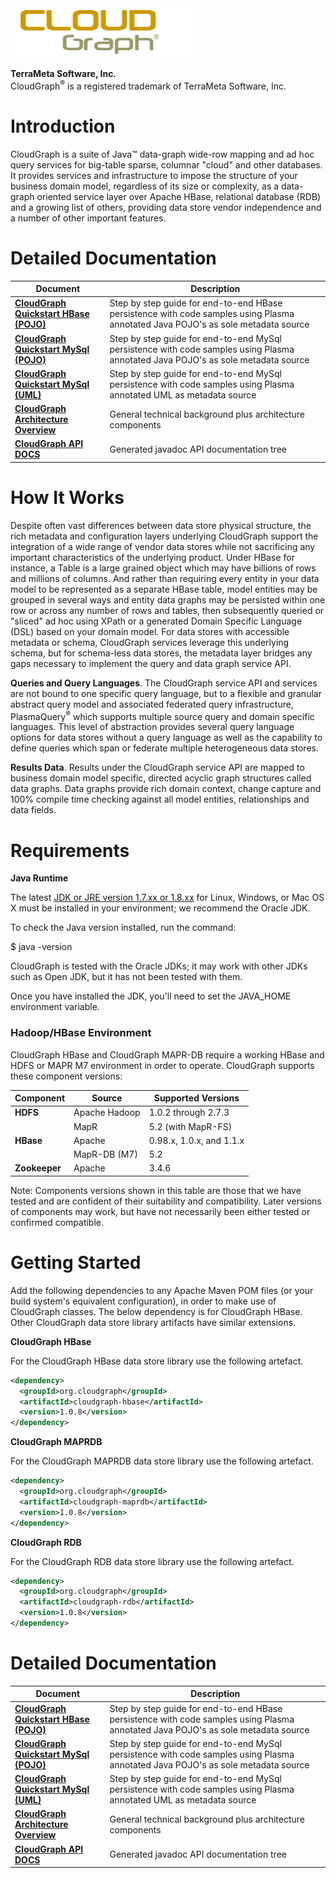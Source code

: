 
<img src="images/media/image2.png" alt="http://cloudgraph.org/images/text_logo_stack.png;jsessionid=040E7D42488825E3DBDF3B6888B3EED7" width="299" height="79" />

**TerraMeta Software, Inc.**  
CloudGraph<sup>®</sup> is a registered
trademark of TerraMeta Software, Inc.

**Introduction**
================

<span id="_Toc135028943" class="anchor"></span>

CloudGraph is a suite of Java™ data-graph wide-row mapping and ad hoc query services for big-table sparse, columnar "cloud" and other databases. It provides services and infrastructure to impose the structure of your business domain model, regardless of its size or complexity, as a data-graph oriented service layer over Apache HBase, relational database (RDB) and a growing list of others, providing data store vendor independence and a number of other important features.

**Detailed Documentation**
==========================

| **Document** | **Description** |
|  ----------------------------- | ----------------------------- |
| [**CloudGraph Quickstart HBase (POJO)**](http://cloudgraph.github.io/cloudgraph/quickstart/CloudGraph-Quickstart-HBase-Pojo) | Step by step guide for end-to-end HBase persistence with code samples using Plasma annotated Java POJO's as sole metadata source |
| [**CloudGraph Quickstart MySql (POJO)**](http://cloudgraph.github.io/cloudgraph/quickstart/CloudGraph-Quickstart-MySql-Pojo) | Step by step guide for end-to-end MySql persistence with code samples using Plasma annotated Java POJO's as sole metadata source |
| [**CloudGraph Quickstart MySql (UML)**](http://cloudgraph.github.io/cloudgraph/quickstart/CloudGraph-Quickstart-MySql-UML) | Step by step guide for end-to-end MySql persistence with code samples using Plasma annotated UML as metadata source |
| [**CloudGraph Architecture Overview**](http://cloudgraph.github.io/cloudgraph/arch_overview/CloudGraph-Architecture-Overview) | General technical background plus architecture components |
| [**CloudGraph API DOCS**](http://cloudgraph.github.io/cloudgraph/apidocs/index.html)                                          | Generated javadoc API documentation tree |

**How It Works**
================

Despite often vast differences between data store physical structure, the rich metadata and configuration layers underlying CloudGraph support the integration of a wide range of vendor data stores while not sacrificing any important characteristics of the underlying product. Under HBase for instance, a Table is a large grained object which may have billions of rows and millions of columns. And rather than requiring every entity in your data model to be represented as a separate HBase table, model entities may be grouped in several ways and entity data graphs may be persisted within one row or across any number of rows and tables, then subsequently queried or "sliced" ad hoc using XPath or a generated Domain Specific Language (DSL) based on your domain model. For data stores with accessible metadata or schema, CloudGraph services leverage this underlying schema, but for schema-less data stores, the metadata layer bridges any gaps necessary to implement the query and data graph service API.

**Queries and Query Languages**. The CloudGraph service API and services are not bound to one specific query language, but to a flexible and granular abstract query model and associated federated query infrastructure, PlasmaQuery<sup>®</sup> which supports multiple source query and domain specific languages. This level of abstraction provides several query language options for data stores without a query language as well as the capability to define queries which span or federate multiple heterogeneous data stores.

**Results Data**. Results under the CloudGraph service API are mapped to business domain model specific, directed acyclic graph structures called data graphs. Data graphs provide rich domain context, change capture and 100% compile time checking against all model entities, relationships and data fields.

**Requirements**
================

**Java Runtime**

The latest [JDK or JRE version 1.7.xx or 1.8.xx](http://www.java.com/en/download/manual.jsp) for Linux, Windows, or Mac OS X must be installed in your environment; we recommend the Oracle JDK.

To check the Java version installed, run the command:

$ java -version

CloudGraph is tested with the Oracle JDKs; it may work with other JDKs such as Open JDK, but it has not been tested with them.

Once you have installed the JDK, you'll need to set the JAVA\_HOME environment variable.

### **Hadoop/HBase Environment**

CloudGraph HBase and CloudGraph MAPR-DB require a working HBase and HDFS or MAPR M7 environment in order to operate. CloudGraph supports these component versions:

| **Component** | **Source**    | **Supported Versions**   |
|---------------|---------------|--------------------------|
| **HDFS**      | Apache Hadoop | 1.0.2 through 2.7.3      |
|               | MapR          | 5.2 (with MapR-FS)       |
| **HBase**     | Apache        | 0.98.x, 1.0.x, and 1.1.x |
|               | MapR-DB (M7)  | 5.2                      |
| **Zookeeper** | Apache        | 3.4.6                    |

Note: Components versions shown in this table are those that we have tested and are confident of their suitability and compatibility. Later versions of components may work, but have not necessarily been either tested or confirmed compatible.

**Getting Started**
===================

Add the following dependencies to any Apache Maven POM files (or your build system's equivalent configuration), in order to make use of CloudGraph classes. The below dependency is for CloudGraph HBase. Other CloudGraph data store library artifacts have similar extensions.

**CloudGraph HBase**

For the CloudGraph HBase data store library use the following artefact.

```xml
<dependency>
  <groupId>org.cloudgraph</groupId>
  <artifactId>cloudgraph-hbase</artifactId>
  <version>1.0.8</version>
</dependency>
```

**CloudGraph MAPRDB**

For the CloudGraph MAPRDB data store library use the following artefact.

```xml
<dependency>
  <groupId>org.cloudgraph</groupId>
  <artifactId>cloudgraph-maprdb</artifactId>
  <version>1.0.8</version>
</dependency>
```

**CloudGraph RDB**

For the CloudGraph RDB data store library use the following artefact.

```xml
<dependency>
  <groupId>org.cloudgraph</groupId>
  <artifactId>cloudgraph-rdb</artifactId>
  <version>1.0.8</version>
</dependency>
```

**Detailed Documentation**
==========================

| **Document** | **Description** |
|  --------------------- | --------------------- |
| [**CloudGraph Quickstart HBase (POJO)**](http://cloudgraph.github.io/cloudgraph/quickstart/CloudGraph-Quickstart-HBase-Pojo) | Step by step guide for end-to-end HBase persistence with code samples using Plasma annotated Java POJO's as sole metadata source |
| [**CloudGraph Quickstart MySql (POJO)**](http://cloudgraph.github.io/cloudgraph/quickstart/CloudGraph-Quickstart-MySql-Pojo) | Step by step guide for end-to-end MySql persistence with code samples using Plasma annotated Java POJO's as sole metadata source |
| [**CloudGraph Quickstart MySql (UML)**](http://cloudgraph.github.io/cloudgraph/quickstart/CloudGraph-Quickstart-MySql-UML) | Step by step guide for end-to-end MySql persistence with code samples using Plasma annotated UML as metadata source |
| [**CloudGraph Architecture Overview**](http://cloudgraph.github.io/cloudgraph/arch_overview/CloudGraph-Architecture-Overview) | General technical background plus architecture components |
| [**CloudGraph API DOCS**](http://cloudgraph.github.io/cloudgraph/apidocs/index.html)                                          | Generated javadoc API documentation tree |


